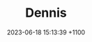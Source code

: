 ---
layout: character
title:  "Dennis"
date:   2023-06-18 15:13:39 +1100
categories: jekyll update

characterName: Dennis
sheetType: SheetTypeIcewindDale
className: Monk (One D&D)
subclass: Way of Mercy
level: 12
background: Urchin from Bluetspur
playerName: Scott
race: Fairy Dhampir
alignment: None
experience: ''
appearance: ''
gender: ''
faith: ''
age: '15'
height: 2'1" (63.5cm)
weight: 15 lbs (7 kg)
eyeColour: Red
skinColour: Pale
hairColour: Red
inspiration: 0
proficiencyBonus: 0
acBase: 10
acBonus: 7
acBonusComment: Wis bonus (+5), Bracers of Defence (+2)
altAcBonus: 8
altAcBonusComment: Wis bonus (+5), Bracers of Defence (+2), Defensive Stance (+1)
initiative: 2
initiativeComment: Bluetspur background (+2)
speed: 65/75
speedComment: Dhamphir (35'), Monk (+20), Mobile feat (+10), Mobile stance (+10)
hitPoints:
- 8
- 7
- 7
- 7
- 5
- 7
- 8
- 6
- 8
- 8
- 5
- 7
hpComment: 119
bonusHitPoints: 28
bonusHpComment: "+1d8 (5) for something awesome, +2d8 (12) for Christmas, +1HD Session
  32 (8+3)"
tempHitPoints: 0
hitDice: d8
stats:
  strength:
    statValue: 13
    valueBonus: 0
    saveProficiency: 1
    comment: Roll 13. Monk Class proficiency
  dexterity:
    statValue: 20
    valueBonus: 0
    saveProficiency: 1
    comment: Roll 17, +1 Racial, +2 ASI?. Monk Class proficiency
  constitution:
    statValue: 16
    valueBonus: 0
    saveProficiency: 0
    comment: Roll 15, +1 Racial.
  intelligence:
    statValue: 16
    valueBonus: 0
    saveProficiency: 0
    comment: Roll 15, +1 from Ethan for fixing his laptop
  wisdom:
    statValue: 21
    valueBonus: 0
    saveProficiency: 1
    comment: Roll 17, +1 Racial +1 Resistant, +1 ASI, +1 from Ethan for something
      he stuffed up. Resistant feat proficiency
  charisma:
    statValue: 12
    valueBonus: 0
    saveProficiency: 0
    comment: Roll 12.
skills:
  acrobatics:
    proficiency: 1
    skBonus: 0
    advantage: 0
    skComment: ''
  animalHandling:
    proficiency: 0
    skBonus: 0
    advantage: 0
    skComment: ''
  arcana:
    proficiency: 1
    skBonus: 0
    advantage: 1
    skComment: 'From tools: Alchemist, Herbalism'
  athletics:
    proficiency: 0
    skBonus: 0
    advantage: 0
    skComment: ''
  deception:
    proficiency: 0
    skBonus: 0
    advantage: 1
    skComment: 'From tools: Disguise kit'
  history:
    proficiency: 0
    skBonus: 0
    advantage: 1
    skComment: 'From tools: Poisoner, Thief'
  insight:
    proficiency: 1
    skBonus: 0
    advantage: 0
    skComment: ''
  intimidation:
    proficiency: 0
    skBonus: 0
    advantage: 1
    skComment: 'From tools: Disguise kit'
  investigation:
    proficiency: 1
    skBonus: 0
    advantage: 1
    skComment: 'From tools: Alchemist, Herbalism, Poisoner, Thief'
  medicine:
    proficiency: 1
    skBonus: 0
    advantage: 1
    skComment: 'From tools: Herbalism, Poisoner'
  nature:
    proficiency: 1
    skBonus: 0
    advantage: 1
    skComment: 'From tools: Herbalism, Poisoner'
  perception:
    proficiency: 1
    skBonus: 0
    advantage: 1
    skComment: 'From tools: Herbalism, Poisoner, Thief'
  performance:
    proficiency: 0
    skBonus: 0
    advantage: 1
    skComment: 'From tools: Disguise kit'
  persuasion:
    proficiency: 0
    skBonus: 0
    advantage: 1
    skComment: 'From tools: Disguise kit'
  religion:
    proficiency: 0
    skBonus: 0
    advantage: 0
    skComment: ''
  sleightOfHand:
    proficiency: 1
    skBonus: 0
    advantage: 0
    skComment: ''
  stealth:
    proficiency: 1
    skBonus: 0
    advantage: 0
    skComment: ''
  survival:
    proficiency: 0
    skBonus: 0
    advantage: 0
    skComment: ''
bonusPassivePerception: 5
bonusPassivePerceptionComment: Observant feat
bonusPassiveInsight: 5
bonusPassiveInsightComment: Observant feat
bonusPassiveInvestigation: 5
bonusPassiveInvestigationComment: Observant feat
proficiencies:
- 'Languages: Common, Thieves Cant, Vistani '
- 'Alchemists Supplies, Disguise Kit, '
- 'Herbalism Kit, Thieves Tools, '
- 'Poisoners Kit. CON save DC 17 (Dex). '
- 'Simple weapons, Light Martial weapons: '
- '(Scimitar, Shortsword). '
- 'Carry: 175 lbs. Lift: 390 lbs.'
attacks:
- weapon: Unarmed
  damage: 1d8+5(+1d4) F
  bonus: 9/14
  bonusComment: DEX bonus + Proficiency bonus
  notes: MA die (1d8)
- weapon: Vampiric Bite
  damage: 1d8+8(+1d4) F
  bonus: 12/17
  bonusComment: DEX bonus + Proficiency bonus + CON bonus
  notes: Add CON bonus to hit and damage, advantage to hit if less than 50% HP. MA
    die (1d8)
- weapon: Dagger (20/60)
  damage: 1d8+5(+1d4) F
  bonus: 9/14
  notes: MA die (1d8)
- weapon: Silver Dagger (+1)
  damage: 1d8+6(+1d4) F
  bonus: 10/15
  notes: MA die (1d8)
- weapon: Card (1d4)
  damage: 2d6+5(+1d4) S
  bonus: 9/14
  notes: ''
- weapon: Spear (+1)
  damage: 1d8+6(+1d4) F
  bonus: 10/15
  notes: Poison cache. MA die (1d8)
- weapon: Whip (+2)
  damage: 1d8+7(+1d4) F
  bonus: 11/16
  notes: Kills on a critical hit.
traits:
  personality:
  - I ask a lot of questions.
  - I bluntly say what other people are hinting
  - at or hiding.
  ideals:
  - The low are lifted up, and the high and
  - mighty are brought down. Change is the
  - nature of things.
  bonds:
  - No one else should have to endure the
  - hardships I've been through.
  flaws:
  - I'd rather kill someone in their sleep than
  - fight fair.
features:
- action: Action
  infotext: Extra Attack (2/3/5)
  comment: Monk Level 5
- action: Bonus
  infotext: Unarmed attack
  comment: Monk Level 1
- action: Reaction
  infotext: Deflect attack -(1d10+18)
  comment: Monk Level 3
- action: Bonus
  infotext: Disengage
  comment: Monk Level 1
- action: Bonus
  infotext: Dash
  comment: Monk Level 1
- action: NoAction
  infotext: 'Ki [10] (DC 20): OOOOOOOOOOOO - OOOOO'
  comment: "+WIS bonus ki - Symbol of Monkhood"
- action: Bonus
  infotext: "  (1) Flurry of Blows: 3 unarmed attacks"
  comment: Monk Level 1
- action: Bonus
  infotext: "  (1) Disengage + Dodge + 2d8 HP"
  comment: Monk Level 1
- action: Bonus
  infotext: "  (1) Disengage + Dash + 2 * Jump (bring friend)"
  comment: Monk Level 1
- action: NoAction
  infotext: "  (1) Redirect attack (60') DEX save, 2d8+5"
  comment: Monk Level 3
- action: NoAction
  infotext: "  (1) Stunning Strike (CON) or 1d8+7 & 1/2 speed"
  comment: Monk Level 5
- action: Action
  infotext: "  (1) Hand of Heal (1d8+7) (D,B,D,P,P,S)"
  comment: Way of Mercy Level 3 & 6
- action: Action
  infotext: "  (1) Hand of Harm (1d8+7) (P)"
  comment: Way of Mercy Level 3 & 6
- action: NoAction
  infotext: "  Flurry of Heal and Harm"
  comment: Way of Mercy Level 11
- action: NoAction
  infotext: 'Uncanny Metabolism: Ki + 1d8+9 HP on init roll, 1/LR'
  comment: Monk Level 2
- action: NoAction
  infotext: Self-Restoration. Remove charmed, frightened or
  comment: Monk Level 10
- action: NoAction
  infotext: "  poison. Don't need food or drink."
  comment: Monk Level 10
- action: Reaction
  infotext: 'Slow Fall: -50 damage'
  comment: Monk Level 4
- action: NoAction
  infotext: Darkvision 60'
  comment: Dhampir
- action: NoAction
  infotext: Spider climb & Fly
  comment: Dhampir/Fairy
- action: NoAction
  infotext: "+2 to saves vs fear and illusion"
  comment: Bluetspur background
- action: NoAction
  infotext: "+5 to Perception and Investigation"
  comment: Observant feat
- action: NoAction
  infotext: Lip Reading
  comment: Observant feat
- action: NoAction
  infotext: 'Evasion: Dex save 1/2 or None'
  comment: Monk Level 7
- action: Bonus
  infotext: Shadow Step 60' + Adv to hit
  comment: Way of Shadow Level 6
- action: Bonus
  infotext: Change Stance
  comment: Stance Mastery feat
- action: NoAction
  infotext: 'Bite: advantage to hit if < 50% HP'
  comment: ''
- action: NoAction
  infotext: Bite (4/LR) +dmg (HP/attack bonus/ability check)
  comment: Dhampir
- action: NoAction
  infotext: Ki-fuelled attack. Flurry if a ki point spent.
  comment: Monk level 3 (Tasha)
- action: NoAction
  infotext: Dedicated Weapon (1/SR)
  comment: Monk level 2 (Tasha)
- action: NoAction
  infotext: 'Fairy: Small Fey. Flight at walking speed.'
  comment: ''
- action: NoAction
  infotext: 'Martial Arts (Die: 1d8). DEX bonus to hit & damage.'
  comment: Monk
- action: NoAction
  infotext: 'Ki Save 8 + Wis bonus + Prof b + 3 (belt): (20)'
  comment: Monk
- action: NoAction
  infotext: 'Unarmoured Movement: +20ft'
  comment: Monk
- action: NoAction
  infotext: Ability Score Improvement (DEX + 2)
  comment: Monk
- action: NoAction
  infotext: 'Way of Mercy. Implements of Mercy: Proficiency:'
  comment: Monk - Way of Mercy
- action: NoAction
  infotext: Insight, Medicine, Herbalism Kit. Raven Mask.
  comment: Monk - Way of Mercy
- action: Action
  infotext: 'Hand of Healing (1): heal (MA + Wis Mod + 2)'
  comment: Monk - Way of Mercy
- action: NoAction
  infotext: 'Hand of Harm (1): +(MA + Wis mod + 2), poisoned'
  comment: Monk - Way of Mercy
- action: Action
  infotext: " until end of my next turn"
  comment: Monk - Way of Mercy
- action: NoAction
  infotext: 'Physicians Touch: Hand of Healing ends disease,'
  comment: Monk - Way of Mercy
- action: NoAction
  infotext: " blinded, deafened, paralyzed, poisoned, stunned"
  comment: Monk - Way of Mercy
- action: NoAction
  infotext: 'Flurry of Healing and Harm: When you use Flurry'
  comment: Monk - Way of Mercy
- action: NoAction
  infotext: "  of Blows, you can now replace each of the"
  comment: Monk - Way of Mercy
- action: NoAction
  infotext: "  unarmed strikes with a use of your Hands of"
  comment: Monk - Way of Mercy
- action: NoAction
  infotext: "  Healing, without spending ki points for the healing."
  comment: Monk - Way of Mercy
- action: NoAction
  infotext: "  In addition, you can use Hand of Harm once"
  comment: Monk - Way of Mercy
- action: NoAction
  infotext: "  per turn without using a ki point."
  comment: Monk - Way of Mercy
- action: NoAction
  infotext: '16 Int: Nature, Vistani, Alchemists tools'
  comment: Int bonus skills (Ethan's rules)
- action: NoAction
  infotext: 'Bluetspur: +2 to Init and saves vs fear & illusion'
  comment: Bluetspur Background
- action: NoAction
  infotext: 'Observant: +1 Wis, Lip Reading, +5 to Perc & Invst.'
  comment: Observant feat
- action: NoAction
  infotext: 'Resilient (WIS): +1 Wis, Prof with Wis Saves'
  comment: Resilient feat
- action: NoAction
  infotext: 'Symbol: +WIS Bonus Ki. Can use DEX for STR.'
  comment: Symbol of Monkhood psychic tattoo
- action: NoAction
  infotext: 'Mobile: +10'', No opp attacks, no difficult terrain'
  comment: Mobile feat
backstory:
- 'Dennis doesn''t remember his childhood. He suspects he was a Monk of some Path,
  but fell afoul of a vampire. They fought to a draw - Dennis killed the vampire,
  but he died of the lingering curses. '
- 'When he woke, his first thought was surprise.  He was pretty sure he had died.
  Apart from that, the past was a blur.  His Ki powers were warped, too - he''s now
  much more attuned to blood magic, and he consumes Ki. '
- 'He has given up on finding out who he was.  Now he wanders the world, trying to
  help as much as he can, and do as little harm as he can manage.  '
- 'WHAT ACTUALLY HAPPENED: Dennis was a trainee knight in the Court of the Unseelie.
  He was originally a Monk of the Way of Open Hand. He grew up an orphan, poor and
  downtrodden, but was never caught by the city guard. '
- 'His ability to evade them became an embarrassment to the Court, and they sent a
  knight to capture Dennis. The knight was sufficiently impressed by the boy''s skills
  that instead of punishing him, he sponsored his training.  '
moneyPouch:
  copper: 0
  silver: 6
  electrum: 0
  gold: 538
  platinum: 0
  gems: []
allies:
- Stance Mastery
- "- Defensive Stance: +1 AC"
- "- Offensive Stance: +1d4 damage"
- "- Mobile Stance: +10' movement"
- "- Precision Stance: +WIS mod to hit"
- "- Counter Stance: Opportunity attacks against me have"
- "    disadvantage"
faction: Team Strongth
equipment:
- "(A) Dragonhide Belt (Very Rare: +3). +3 Ki DC"
- Regain MA die (1d8) Ki points 1/day.
- Ring of Spell Storing (5 x Invisibility)
- Wraps of Unarmed Prowess +1
- "(A) Bracers of Defence (+2)"
- Non-magical +1 silver dagger
- Spear +1 with poison cache
- Deck of Wonder
- Silver Cord Astral Whip
treasure:
- 'Poisons:'
- "  Hanged Mans Luck. Paralyzed 2 rounds. Repeat"
- "    CON save at end of their turn."
- "  Dizzy Disease. Disadvantage on any d20 roll for"
- "     1 min. Repeat CON save at the end of their turn"
- "  Witch's Kiss. 1d6 poison damage, CON save for 1/2."
- "    Damage stacks on subsequent hits up to 5d6."
- "  Good Times. Nightmares (allies are horrible"
- "    monsters, enemies are invisible) or Dreams"
- "    (everyone is extremely friendly)."
backpacks:
- bagCash:
    copper: 0
    silver: 0
    electrum: 0
    gold: 0
    platinum: 0
    gems: []
  bagPocket1:
  - 'Medicine skill: Lets you try to stabilize'
  - a dying companion or diagnose an
  - illness. Also, staunch wounds (e.g.
  - Sword of wounding, etc.).
  bagPocket2:
  - 'Thieves Tools: a file, lock picks, mirror,'
  - scissors, pliers. Add Proficiency Bonus
  - to Disarm traps or open locks.
  bagPocket3:
  - Vial of blood
  - Jar of teeth
  bagPocket4: []
  bagFlapPouch:
  - Poisoners Kit (DC 15) A poisoners kit
  - includes the vials, chemicals, and other
  - equipment necessary for the creation of
  - poisons. Proficiency with this kit lets you add
  - your proficiency bonus to any ability checks
  - you make to craft or use poisons.
  bagMiddlePouch:
  - Herbalism Kit. This kit contains a variety of
  - instruments such as clippers, mortar and
  - pestle, and pouches and vials used by
  - herbalists to create remedies and potions.
  - Proficiency with this kit lets you add your
  - proficiency bonus to any ability checks you
  - make to identify or apply herbs. Also,
  - proficiency with this kit is required to create
  - antitoxin and potions of healing.
  bagMainPouch:
  - 'Urchin: Small knife; Map of home city'
  - "(untitled - unknown city); Pet mouse;"
  - Common clothes; Money pouch (10 GP);
  - Token of parents.
  - ''
  - 'Monk: Dungeoneer pack; 8 Daggers.'
  - ''
  - 'Dungeoneer pack: Backpack; Crowbar;'
  - Hammer; 10 pitons; 10 torches; Tinderbox;
  - 10 days rations; Waterskin; 50' Hempen
  - Rope.
  - ''
  - Teddy Bear
  - ''
  - 12 silver seat brackets
  bagTreasure:
  - 10 daggers coated with Dizzy Disease
  - 10 daggers coated with Hanged Mans Luck
  - 10 daggers coated with Witches Kiss
  - 10 daggers coated with Good Times (5/5)
  - Silver dagger coated with Hanged Mans Luck
  - Spear loaded with Witches Kiss, Hanged
  - "  Man's Luck and Dizzy Disease"
  bagBedroll: One
  bagRope: 50'
  bagAmmo: 21 Daggers
  bagTorches: '10'
bagsOfHolding: []
portableHoles: []
spellcasting: []

---
